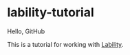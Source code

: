 # lability-tutorial

Hello, GitHub

This is a tutorial for working with [Lability](https://github.com/VirtualEngine/Lability/).
